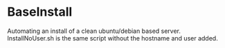 # BaseInstall
Automating an install of a clean ubuntu/debian based server. InstallNoUser.sh is the same script without the hostname and user added.
